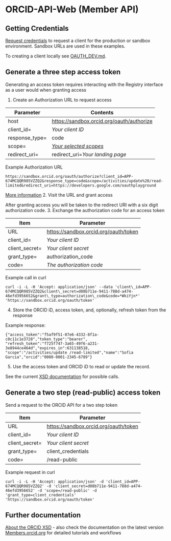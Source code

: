 # ORCID-API-Web (Member API)

## Getting Credentials
[Request credentials](https://qa.orcid.org/content/register-client-application) to request a client for the production or sandbox environment. Sandbox URLs are used in these examples.

To creating a client locally see [OAUTH_DEV.md](OAUTH_DEV.md).

## Generate a three step access token
Generating an access token requires interacting with the Registry interface as a user would when granting access

1. Create an Authorization URL to request access
	
| Parameter             |Contents               |
|--------------------|--------------------------|
| host 				| https://sandbox.orcid.org/oauth/authorize|
| client\_id= 		| *Your client ID*|
| response\_type=	| code|
| scope=			| [*Your selected scopes*](https://github.com/ORCID/ORCID-Source/tree/master/orcid-model/src/main/resources/record_2.0#scopes)|
| redirect\_uri=	| redirect\_uri=*Your landing page*|

Example Authorization URL

```https://sandbox.orcid.org/oauth/authorize?client_id=APP-674MCQQR985VZZQ2&response_type=code&scope=/activities/update%20/read-limited&redirect_uri=https://developers.google.com/oauthplayground```

[More information](http://members.orcid.org/api/resources/customize)
2. Visit the URL and grant access

After granting access you will be taken to the redirect URI with a six digit authorization code.
3. Exchange the authorization code for an access token

| Item               |Parameter               |
|--------------------|--------------------------|
| URL 				| https://sandbox.orcid.org/oauth/token|
| client\_id= 		| *Your client ID*|
| client\_secret=	| *Your client secret*|
| grant\_type=		| authorization\_code|
| code=				| *The authorization code*|

Example call in curl

```
curl -i -L -H 'Accept: application/json' --data 'client\_id=APP-674MCQQR985VZZQ2&client\_secret=d08b711e-9411-788d-a474-46efd3956652&grant\_type=authorization\_code&code=*WkiYjn*' 'https://sandbox.orcid.org/oauth/token'
```
4. Store the ORCID iD, access token, and, optionally, refresh token from the response

Example response:

```
{"access_token":"f5af9f51-07e6-4332-8f1a-c0c11c1e3728","token_type":"bearer",
"refresh_token":"f725f747-3a65-49f6-a231-3e8944ce464d","expires_in":631138518,
"scope":"/activities/update /read-limited","name":"Sofia Garcia","orcid":"0000-0001-2345-6789"}
```
5. Use the access token and ORCID iD to read or update the record.

See the current [XSD documentation](https://github.com/ORCID/ORCID-Source/tree/master/orcid-model/src/main/resources) for possible calls.

## Generate a two step (read-public) access token

Send a request to the ORCID API for a two step token

| Item              |Parameter               |
|-------------------|--------------------------|
| URL 				| https://sandbox.orcid.org/oauth/token|
| client\_id= 		| *Your client ID*|
| client\_secret=	| *Your client secret*|
| grant\_type=		| client\_credentials|
| code=				| /read-public|

Example request in curl

```
curl -i -L -H 'Accept: application/json' -d 'client_id=APP-674MCQQR985VZZQ2' -d 'client_secret=d08b711e-9411-788d-a474-46efd3956652' -d 'scope=/read-public' -d 'grant_type=client_credentials' 'https://sandbox.orcid.org/oauth/token'
```
## Further documentation

[About the ORCID XSD](https://github.com/ORCID/ORCID-Source/tree/master/orcid-model/src/main/resources) - also check the documentation on the latest version
[Members.orcid.org](https://members.orcid.org/api/) for detailed tutorials and workflows


